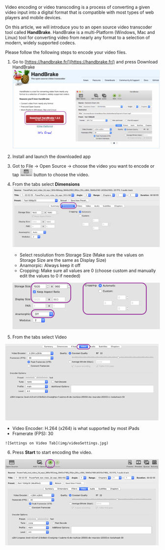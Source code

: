 
Video encoding or video transcoding is a process of converting a given video input into a digital format that is compatible with most types of web players and mobile devices. 

On this article, we will introduce you to an open source video transcoder tool called **HandBrake**. HandBrake is a multi-Platform (Windows, Mac and Linux) tool for converting video from nearly any format to a selection of modern, widely supported codecs.
 
 Please follow the following steps to encode your video files. 
 
1. Go to  [https://handbrake.fr/](https://handbrake.fr/) and press Download HandBrake
![Handbrake](img/handbrakeHomePage.jpg)
2. Install and launch the downloaded app
3. Got to File -> Open Source -> choose the video you want to encode
or tap ![Handbrake](img/openSource.jpg) button to choose the video. 
4. From the tabs select **Dimensions**
![Dimensions Tab](img/dimensionsTab.jpg)
    - Select resolution from Storage Size (Make sure the values on Storage Size are the same as Display Size)
    - Anamorpic: Always keep it off 
    - Cropping: Make sure all values are 0 (choose custom and manually edit the values to 0 if needed)
    
    ![Settings on Dimensions Tab](img/settings.png)
    
5. From the tabs select Video

![Video Tab](img/videoTab.jpg)

   - Video Encoder: H.264 (x264) is what supported by most iPads
   - Framerate (FPS): 30
   
    ![Settings on Video Tab](img/videoSettings.jpg)
      
6. Press **Start** to start encoding the video. 

![Start encoding](img/startButton.jpg)
